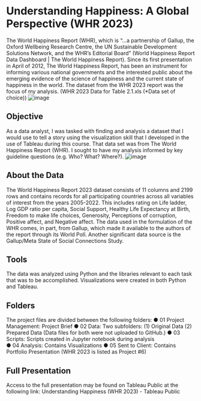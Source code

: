 # Understanding Happiness: A Global Perspective (WHR 2023)
The World Happiness Report (WHR), which is “…a partnership of Gallup, the Oxford Wellbeing Research Centre, the UN Sustainable Development Solutions Network, and the WHR’s Editorial Board” (World Happiness Report Data Dashboard | The World Happiness Report).  Since its first presentation in April of 2012, The World Happiness Report, has been an instrument for informing various national governments and the interested public about the emerging evidence of the science of happiness and the current state of happiness in the world. The dataset from the WHR 2023 report was the focus of my analysis. (WHR 2023 Data for Table 2.1.xls (*Data set of choice))
![image](https://github.com/cemelumba89/WHR-2023-/assets/150555236/c05a67b4-f5b4-4688-b6dc-6f715f5a5cdf)
## Objective 
As a data analyst, I was tasked with finding and analysis a dataset that I would use to tell a story using the visualization skill that I developed in the use of Tableau during this course. That data set was from The World Happiness Report (WHR). I sought to have my analysis informed by key guideline questions (e.g. Who? What? Where?). ![image](https://github.com/cemelumba89/WHR-2023-/assets/150555236/1ef0de8d-4855-44d8-b4ba-d9d2d87d76cd)
## About the Data 
The World Happiness Report 2023 dataset consists of 11 columns and 2199 rows and contains records for all participating countries across all variables of interest from the years 2005-2022. This includes rating on Life ladder, Log GDP ratio per capita, Social Support, Healthy Life Expectancy at Birth, Freedom to make life choices, Generosity, Perceptions of corruption, Positive affect, and Negative affect. The data used in the formulation of the WHR comes, in part, from Gallup, which made it available to the authors of the report through its World Poll. Another significant data source is the Gallup/Meta State of Social Connections Study. 
## Tools 
The data was analyzed using Python and the libraries relevant to each task that was to be accomplished. Visualizations were created in both Python and Tableau.
## Folders 
The project files are divided between the following folders:
   ● 01 Project Management: Project Brief
   ● 02 Data: Two subfolders: (1) Original Data (2) Prepared Data (Data files for both were not uploaded to GitHub.)
   ● 03 Scripts: Scripts created in Jupyter notebook during analysis  
   ● 04 Analysis: Contains Visualizations
   ● 05 Sent to Client: Contains Portfolio Presentation (WHR 2023 is listed as Project #6)
## Full Presentation
Access to the full presentation may be found on Tableau Public at the following link: Understanding Happiness (WHR 2023) - Tableau Public

